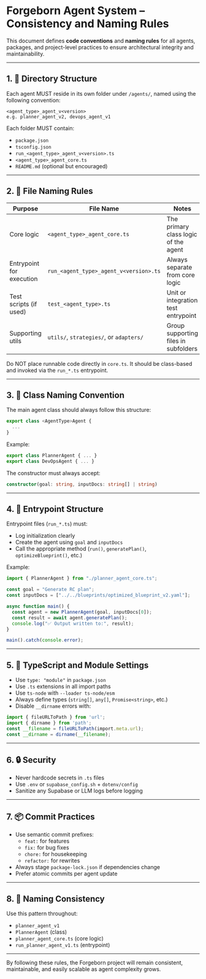 # Forgeborn Agent System – Consistency and Naming Rules

This document defines **code conventions** and **naming rules** for all agents, packages, and project-level practices to ensure architectural integrity and maintainability.

---

## 1. 📁 Directory Structure

Each agent MUST reside in its own folder under `/agents/`, named using the following convention:

```
<agent_type>_agent_v<version>
e.g. planner_agent_v2, devops_agent_v1
```

Each folder MUST contain:

- `package.json`
- `tsconfig.json`
- `run_<agent_type>_agent_v<version>.ts`
- `<agent_type>_agent_core.ts`
- `README.md` (optional but encouraged)

---

## 2. 📄 File Naming Rules

| Purpose                        | File Name                                 | Notes                                  |
|-------------------------------|--------------------------------------------|----------------------------------------|
| Core logic                    | `<agent_type>_agent_core.ts`              | The primary class logic of the agent   |
| Entrypoint for execution      | `run_<agent_type>_agent_v<version>.ts`    | Always separate from core logic        |
| Test scripts (if used)        | `test_<agent_type>.ts`                    | Unit or integration test entrypoint    |
| Supporting utils              | `utils/`, `strategies/`, or `adapters/`   | Group supporting files in subfolders   |

Do NOT place runnable code directly in `core.ts`. It should be class-based and invoked via the `run_*.ts` entrypoint.

---

## 3. 🧠 Class Naming Convention

The main agent class should always follow this structure:

```ts
export class <AgentType>Agent {
  ...
}
```

Example:

```ts
export class PlannerAgent { ... }
export class DevOpsAgent { ... }
```

The constructor must always accept:

```ts
constructor(goal: string, inputDocs: string[] | string)
```

---

## 4. 🏃 Entrypoint Structure

Entrypoint files (`run_*.ts`) must:

- Log initialization clearly
- Create the agent using `goal` and `inputDocs`
- Call the appropriate method (`run()`, `generatePlan()`, `optimizeBlueprint()`, etc.)

Example:

```ts
import { PlannerAgent } from "./planner_agent_core.ts";

const goal = "Generate RC plan";
const inputDocs = ["../../blueprints/optimized_blueprint_v2.yaml"];

async function main() {
  const agent = new PlannerAgent(goal, inputDocs[0]);
  const result = await agent.generatePlan();
  console.log("✅ Output written to:", result);
}

main().catch(console.error);
```

---

## 5. 🧪 TypeScript and Module Settings

- Use `type: "module"` in `package.json`
- Use `.ts` extensions in all import paths
- Use `ts-node` with `--loader ts-node/esm`
- Always define types (`string[]`, `any[]`, `Promise<string>`, etc.)
- Disable `__dirname` errors with:

```ts
import { fileURLToPath } from 'url';
import { dirname } from 'path';
const __filename = fileURLToPath(import.meta.url);
const __dirname = dirname(__filename);
```

---

## 6. 🔒 Security

- Never hardcode secrets in `.ts` files
- Use `.env` or `supabase_config.sh` + `dotenv/config`
- Sanitize any Supabase or LLM logs before logging

---

## 7. 📦 Commit Practices

- Use semantic commit prefixes:
  - `feat:` for features
  - `fix:` for bug fixes
  - `chore:` for housekeeping
  - `refactor:` for rewrites
- Always stage `package-lock.json` if dependencies change
- Prefer atomic commits per agent update

---

## 8. 🔁 Naming Consistency

Use this pattern throughout:
- `planner_agent_v1`
- `PlannerAgent` (class)
- `planner_agent_core.ts` (core logic)
- `run_planner_agent_v1.ts` (entrypoint)

---

By following these rules, the Forgeborn project will remain consistent, maintainable, and easily scalable as agent complexity grows.
